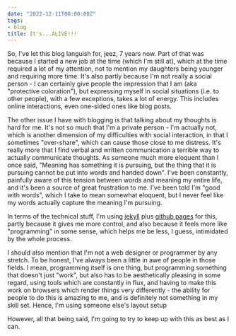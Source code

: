 ```yaml
---
date: "2022-12-11T00:00:00Z"
tags:
- blog
title: It's...ALIVE!!!
---
```


So, I've let this blog languish for, jeez, 7 years now. Part of that was
because I started a new job at the time (which I'm still at), which at the time
required a lot of my attention, not to mention my daughters being younger and
requiring more time. It's also partly because I'm not really a social person -
I can certainly give people the impression that I am (aka "protective
coloration"), but expressing myself in social situations (i.e. to other
people), with a few exceptions, takes a lot of energy. This includes online
interactions, even one-sided ones like blog posts.

The other issue I have with blogging is that talking about my thoughts is hard
for me. It's not so much that I'm a private person - I'm actually not, which is
another dimension of my difficulties with social interaction, in that I
sometimes "over-share", which can cause those close to me distress. It's
really more that I find verbal and written communication a terrible way to
actually communicate thoughts. As someone much more eloquent than I once
said, "Meaning has something it is pursuing, but the thing that it is
pursuing cannot be put into words and handed down".  I've been constantly,
painfully aware of this tension between words and meaning my entire life, and
it's been a source of great frustration to me. I've been told I'm "good with
words", which I take to mean somewhat eloquent, but I never feel like my
words actually capture the meaning I'm pursuing.

In terms of the technical stuff, I'm using [jekyll](https://jekyllrb.com/) plus
[github pages](https://pages.github.com/) for this, partly because it gives me
more control, and also because it feels more like "programming" in some sense,
which helps me be less, I guess, intimidated by the whole process.

I should also mention that I'm not a web designer or programmer by any stretch.
To be honest, I've always been a little in awe of people in those fields. I
mean, programming itself is one thing, but programming something that doesn't
just "work", but also has to be aesthetically pleasing in some regard, using
tools which are constantly in flux, and having to make this work on browsers
which render things very differently - the ability for people to do this is
amazing to me, and is definitely not something in my skill set. Hence, I'm
using someone else's layout setup

However, all that being said, I'm going to try to keep up with this as best as I can.
